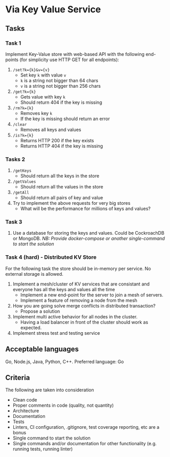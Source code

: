 # Via Key Value Service

## Tasks

### Task 1
Implement Key-Value store with web-based API with the following end-points (for simplicity use HTTP GET for all endpoints):

1. `/set?k={k}&v={v}`
    - Set key `k` with value `v`
    - `k` is a string not bigger than 64 chars
    - `v` is a string not bigger than 256 chars
1. `/get?k={k}`
    - Gets value with key `k`
    - Should return 404 if the key is missing
1. `/rm?k={k}`
    - Removes key `k`
    - If the key is missing should return an error
1. `/clear`
    - Removes all keys and values
1. `/is?k={k}`
    - Returns HTTP 200 if the key exists
    - Returns HTTP 404 if the key is missing 

### Tasks 2

1. `/getKeys` 
    - Should return all the keys in the store
2. `/getValues`
    - Should return all the values in the store
3. `/getAll`
    - Should return all pairs of key and value
4. Try to implement the above requests for very big stores
    - What will be the performance for millions of keys and values?

### Task 3
1. Use a database for storing the keys and values. Could be CockroachDB or MongoDB. 
*NB: Provide docker-compose or another single-command to start the solution*

### Task 4 (hard) - Distributed KV Store
For the following task the store should be in-memory per service. No external storage is allowed.
1. Implement a mesh/cluster of KV services that are consistant and everyone has all the keys and values all the time
    - Implement a new end-point for the server to join a mesh of servers.
    - Implement a feature of removing a node from the mesh
2. How you are going solve merge conflicts in distributed transaction?
    - Propose a solution
3. Implement multi active behavior for all nodes in the cluster.
    - Having a load balancer in front of the cluster should work as expected.
4. Implement stress test and testing service

## Acceptable languages
Go, Node.js, Java, Python, C++.
Preferred language: Go

## Criteria

The following are taken into consideration
 * Clean code
 * Proper comments in code (quality, not quantity)
 * Architecture
 * Documentation
 * Tests
 * Linters, CI configuration, .gitignore, test coverage reporting, etc are a bonus
 * Single command to start the solution
 * Single commands and/or documentation for other functionality (e.g. running tests, running linter)
 
